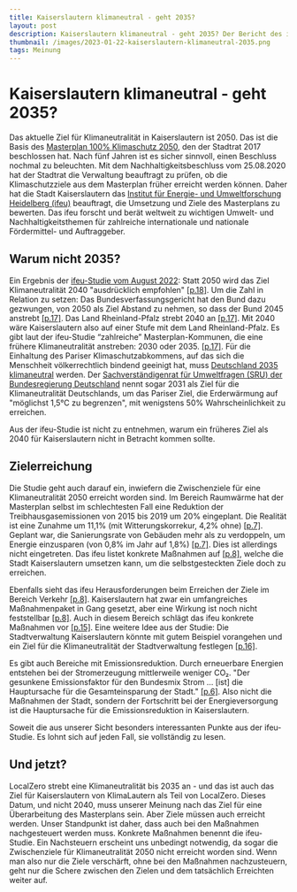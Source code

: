 ```yaml
---
title: Kaiserslautern klimaneutral - geht 2035?
layout: post
description: Kaiserslautern klimaneutral - geht 2035? Der Bericht des ifeu gibt Antworten.
thumbnail: /images/2023-01-22-kaiserslautern-klimaneutral-2035.png
tags: Meinung
---
```


# Kaiserslautern klimaneutral - geht 2035?

Das aktuelle Ziel für Klimaneutralität in Kaiserslautern ist 2050. Das
ist die Basis des [Masterplan 100% Klimaschutz
2050](https://www.kaiserslautern.de/sozial_leben_wohnen/umwelt/klimaschutz/konzepte/masterplan/index.html.de),
den der Stadtrat 2017 beschlossen hat. Nach fünf Jahren ist es sicher
sinnvoll, einen Beschluss nochmal zu beleuchten. Mit dem
Nachhaltigkeitsbeschluss vom 25.08.2020 hat der Stadtrat die
Verwaltung beauftragt zu prüfen, ob die Klimaschutzziele aus dem
Masterplan früher erreicht werden können. Daher hat die Stadt
Kaiserslautern das [Institut für Energie- und Umweltforschung
Heidelberg (ifeu)](https://www.ifeu.de/) beauftragt, die Umsetzung und
Ziele des Masterplans zu bewerten. Das ifeu forscht und berät weltweit
zu wichtigen Umwelt- und Nachhaltigkeitsthemen für zahlreiche
internationale und nationale Fördermittel- und Auftraggeber.

## Warum nicht 2035?

Ein Ergebnis der [ifeu-Studie vom August
2022](https://ris.kaiserslautern.de/buergerinfo/getfile.asp?id=90049&type=do):
Statt 2050 wird das Ziel Klimaneutralität 2040 "ausdrücklich
empfohlen"
[[p.18]](https://ris.kaiserslautern.de/buergerinfo/getfile.asp?id=90049&type=do). Um
die Zahl in Relation zu setzen: Das Bundesverfassungsgericht hat den
Bund dazu gezwungen, von 2050 als Ziel Abstand zu nehmen, so dass der
Bund 2045 anstrebt
[[p.17]](https://ris.kaiserslautern.de/buergerinfo/getfile.asp?id=90049&type=do). Das
Land Rheinland-Pfalz strebt 2040 an
[[p.17]](https://ris.kaiserslautern.de/buergerinfo/getfile.asp?id=90049&type=do). Mit
2040 wäre Kaiserslautern also auf einer Stufe mit dem Land
Rheinland-Pfalz. Es gibt laut der ifeu-Studie “zahlreiche”
Masterplan-Kommunen, die eine frühere Klimaneutralität anstreben: 2030
oder 2035. [[p.17]](https://ris.kaiserslautern.de/buergerinfo/getfile.asp?id=90049&type=do). Für
die Einhaltung des Pariser Klimaschutzabkommens, auf das sich die
Menschheit völkerrechtlich bindend geeinigt hat, muss [Deutschland
2035 klimaneutral](https://germanzero.de/warum-wir-handeln-muessen)
werden. Der [Sachverständigenrat für Umweltfragen (SRU) der
Bundesregierung
Deutschland](https://www.umweltrat.de/SharedDocs/Pressemitteilungen/DE/2020_2024/2022_06_fragen_und_antworten_zum_co2_budget.html
) nennt sogar 2031 als Ziel für die Klimaneutralität Deutschlands, um
das Pariser Ziel, die Erderwärmung auf "möglichst 1,5°C zu begrenzen",
mit wenigstens 50% Wahrscheinlichkeit zu erreichen.

Aus der ifeu-Studie ist nicht zu entnehmen, warum ein früheres Ziel
als 2040 für Kaiserslautern nicht in Betracht kommen sollte.


## Zielerreichung

Die Studie geht auch darauf ein, inwiefern die Zwischenziele für eine
Klimaneutralität 2050 erreicht worden sind. Im Bereich Raumwärme hat
der Masterplan selbst im schlechtesten Fall eine Reduktion der
Treibhausgasemissionen von 2015 bis 2019 um 20% eingeplant. Die
Realität ist eine Zunahme um 11,1% (mit Witterungskorrekur, 4,2% ohne)
[[p.7]](https://ris.kaiserslautern.de/buergerinfo/getfile.asp?id=90049&type=do). Geplant
war, die Sanierungsrate von Gebäuden mehr als zu verdoppeln, um
Energie einzusparen (von 0,8% im Jahr auf 1,8%)
[[p.7]](https://ris.kaiserslautern.de/buergerinfo/getfile.asp?id=90049&type=do). Dies
ist allerdings nicht eingetreten. Das ifeu listet konkrete Maßnahmen
auf
[[p.8]](https://ris.kaiserslautern.de/buergerinfo/getfile.asp?id=90049&type=do),
welche die Stadt Kaiserslautern umsetzen kann, um die selbstgesteckten
Ziele doch zu erreichen.

Ebenfalls sieht das ifeu Herausforderungen beim Erreichen der Ziele im
Bereich Verkehr
[[p.8]](https://ris.kaiserslautern.de/buergerinfo/getfile.asp?id=90049&type=do). Kaiserslautern
hat zwar ein umfangreiches Maßnahmenpaket in Gang gesetzt, aber eine
Wirkung ist noch nicht feststellbar
[[p.8]](https://ris.kaiserslautern.de/buergerinfo/getfile.asp?id=90049&type=do). Auch
in diesem Bereich schlägt das ifeu konkrete Maßnahmen vor
[[p.15]](https://ris.kaiserslautern.de/buergerinfo/getfile.asp?id=90049&type=do).
Eine weitere Idee aus der Studie: Die Stadtverwaltung Kaiserslautern
könnte mit gutem Beispiel vorangehen und ein Ziel für die
Klimaneutralität der Stadtverwaltung festlegen
[[p.16]](https://ris.kaiserslautern.de/buergerinfo/getfile.asp?id=90049&type=do).

Es gibt auch Bereiche mit Emissionsreduktion. Durch erneuerbare
Energien entstehen bei der Stromerzeugung mittlerweile weniger
CO₂. "Der gesunkene Emissionsfaktor für den Bundesmix Strom … [ist]
die Hauptursache für die Gesamteinsparung der Stadt."
[[p.6]](https://ris.kaiserslautern.de/buergerinfo/getfile.asp?id=90049&type=do). Also
nicht die Maßnahmen der Stadt, sondern der Fortschritt bei der
Energieversorgung ist die Hauptursache für die Emissionsreduktion in
Kaiserslautern.

Soweit die aus unserer Sicht besonders interessanten Punkte aus der
ifeu-Studie. Es lohnt sich auf jeden Fall, sie vollständig zu lesen. 


## Und jetzt?

LocalZero strebt eine Klimaneutralität bis 2035 an - und das ist auch
das Ziel für Kaiserslautern von KlimaLautern als Teil von
LocalZero. Dieses Datum, und nicht 2040, muss unserer Meinung nach das
Ziel für eine Überarbeitung des Masterplans sein. Aber Ziele müssen
auch erreicht werden. Unser Standpunkt ist daher, dass auch bei den
Maßnahmen nachgesteuert werden muss. Konkrete Maßnahmen benennt die
ifeu-Studie. Ein Nachsteuern erscheint uns unbedingt notwendig, da
sogar die Zwischenziele für Klimaneutralität 2050 nicht erreicht
worden sind. Wenn man also nur die Ziele verschärft, ohne bei den
Maßnahmen nachzusteuern, geht nur die Schere zwischen den Zielen und
dem tatsächlich Erreichten weiter auf.
